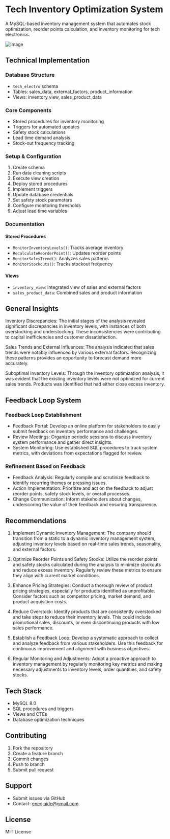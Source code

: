 # Tech Inventory Optimization System
A MySQL-based inventory management system that automates stock optimization, reorder points calculation, and inventory monitoring for tech electronics.

![image](https://github.com/user-attachments/assets/7048276d-f139-4902-a179-aa0c3c957495)

## Technical Implementation
### Database Structure
- `tech_electro` schema
- Tables: sales_data, external_factors, product_information
- Views: inventory_view, sales_product_data

### Core Components
- Stored procedures for inventory monitoring
- Triggers for automated updates
- Safety stock calculations
- Lead time demand analysis
- Stock-out frequency tracking

### Setup & Configuration
1. Create schema
2. Run data cleaning scripts
3. Execute view creation
4. Deploy stored procedures
5. Implement triggers
6. Update database credentials
7. Set safety stock parameters
8. Configure monitoring thresholds
9. Adjust lead time variables

### Documentation
#### Stored Procedures
* `MonitorInventoryLevels()`: Tracks average inventory
* `RecalculateReorderPoint()`: Updates reorder points 
* `MonitorSalesTrend()`: Analyzes sales patterns
* `MonitorStockouts()`: Tracks stockout frequency

#### Views
* `inventory_view`: Integrated view of sales and external factors
* `sales_product_data`: Combined sales and product information

## General Insights
Inventory Discrepancies: The initial stages of the analysis revealed significant discrepancies in inventory levels, with instances of both overstocking and understocking. These inconsistencies were contributing to capital inefficiencies and customer dissatisfaction.

Sales Trends and External Influences: The analysis indicated that sales trends were notably influenced by various external factors. Recognizing these patterns provides an opportunity to forecast demand more accurately.

Suboptimal Inventory Levels: Through the inventory optimization analysis, it was evident that the existing inventory levels were not optimized for current sales trends. Products was identified that had either close excess inventory.

## Feedback Loop System
### Feedback Loop Establishment
- Feedback Portal: Develop an online platform for stakeholders to easily submit feedback on inventory performance and challenges.
- Review Meetings: Organize periodic sessions to discuss inventory system performance and gather direct insights.
- System Monitoring: Use established SQL procedures to track system metrics, with deviations from expectations flagged for review.

### Refinement Based on Feedback
- Feedback Analysis: Regularly compile and scrutinize feedback to identify recurring themes or pressing issues.
- Action Implementation: Prioritize and act on the feedback to adjust reorder points, safety stock levels, or overall processes.
- Change Communication: Inform stakeholders about changes, underscoring the value of their feedback and ensuring transparency.

## Recommendations
1. Implement Dynamic Inventory Management: The company should transition from a static to a dynamic inventory management system, adjusting inventory levels based on real-time sales trends, seasonality, and external factors.

2. Optimize Reorder Points and Safety Stocks: Utilize the reorder points and safety stocks calculated during the analysis to minimize stockouts and reduce excess inventory. Regularly review these metrics to ensure they align with current market conditions.

3. Enhance Pricing Strategies: Conduct a thorough review of product pricing strategies, especially for products identified as unprofitable. Consider factors such as competitor pricing, market demand, and product acquisition costs.

4. Reduce Overstock: Identify products that are consistently overstocked and take steps to reduce their inventory levels. This could include promotional sales, discounts, or even discontinuing products with low sales performance.

5. Establish a Feedback Loop: Develop a systematic approach to collect and analyze feedback from various stakeholders. Use this feedback for continuous improvement and alignment with business objectives.

6. Regular Monitoring and Adjustments: Adopt a proactive approach to inventory management by regularly monitoring key metrics and making necessary adjustments to inventory levels, order quantities, and safety stocks.

## Tech Stack
- MySQL 8.0
- SQL procedures and triggers
- Views and CTEs
- Database optimization techniques

## Contributing
1. Fork the repository
2. Create a feature branch
3. Commit changes
4. Push to branch
5. Submit pull request

## Support
* Submit issues via GitHub
* Contact: eneojaide@gmail.com

## License
MIT License
